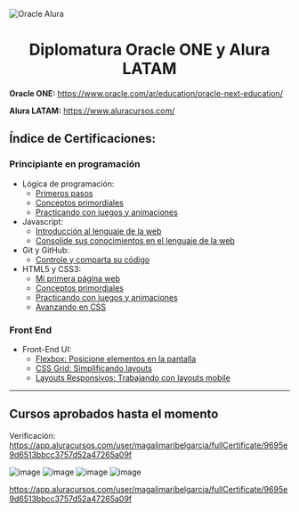 ![Oracle Alura](https://user-images.githubusercontent.com/60717025/180664544-5b802fb3-811b-4061-8cb8-348b905a9dae.png)

# <h1 align="center">Diplomatura Oracle ONE y Alura LATAM</h1>

**Oracle ONE:** https://www.oracle.com/ar/education/oracle-next-education/

**Alura LATAM:** https://www.aluracursos.com/
 
##  Índice de Certificaciones:
### Principiante en programación
* Lógica de programación:
    + [Primeros pasos](https://app.aluracursos.com/certificate/01adfff4-2762-42bb-8512-0dec13992f5d)
    + [Conceptos primordiales](https://app.aluracursos.com/certificate/fcafaf7e-609a-4796-950c-36f10e0ab893)
    + [Practicando con juegos y animaciones](https://app.aluracursos.com/certificate/43be2518-bfe3-4b3e-bdfa-accf8b505fbe)
* Javascript:
    + [Introducción al lenguaje de la web](https://app.aluracursos.com/certificate/c27f0452-285b-4c04-af61-5a7eceb2bcaa)
    + [Consolide sus conocimientos en el lenguaje de la web](https://app.aluracursos.com/certificate/ca81cd91-0cd3-4742-a2a3-bf63681fdcec)
* Git y GitHub:
    + [Controle y comparta su código](https://app.aluracursos.com/certificate/b9f6dfa2-633c-4292-9b1c-323ea9c445c3)
* HTML5 y CSS3:
    + [Mi primera página web](https://app.aluracursos.com/certificate/c1fde86a-315e-4322-ab0d-ebdb6c2cef64)
    + [Conceptos primordiales](https://app.aluracursos.com/certificate/d80eabd3-b295-4d64-91cb-dee1ff12bbdb)
    + [Practicando con juegos y animaciones](https://app.aluracursos.com/certificate/90c0dac5-fdcb-4ced-b794-46a7817f2ff0)
    + [Avanzando en CSS](https://app.aluracursos.com/certificate/48dc6639-22fc-433b-9512-3a0e972a7a9e)

### Front End
* Front-End UI:
    + [Flexbox: Posicione elementos en la pantalla](https://app.aluracursos.com/certificate/c0a25746-f006-40a6-814b-f7b3c045d283)
    + [CSS Grid: Simplificando layouts](https://app.aluracursos.com/certificate/d351864c-9d48-4f20-8a53-c310af9423be)
    + [Layouts Responsivos: Trabajando con layouts mobile](https://app.aluracursos.com/certificate/216b4baa-157d-4ef6-884a-c896237f02b6)

***
## Cursos aprobados hasta el momento

Verificación: https://app.aluracursos.com/user/magalimaribelgarcia/fullCertificate/9695e9d6513bbcc3757d52a47265a09f

![image](https://user-images.githubusercontent.com/60717025/180668753-9e7b334b-b872-4c03-ad61-9f2413f48fb3.png)
![image](https://user-images.githubusercontent.com/60717025/180668781-96edd333-e4f4-457c-af96-83ba124dadcd.png)
![image](https://user-images.githubusercontent.com/60717025/180668796-3531a0e0-9348-4f4c-983c-a3c60837a1c1.png)
![image](https://user-images.githubusercontent.com/60717025/181924574-0a734fc2-e5b2-4366-af11-25c5efbf2abd.png)

https://app.aluracursos.com/user/magalimaribelgarcia/fullCertificate/9695e9d6513bbcc3757d52a47265a09f


